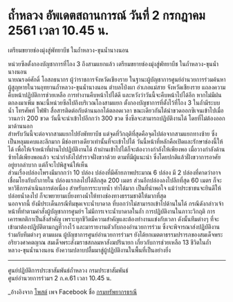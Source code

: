 ---
---

# ถ้ำหลวง อัพเดตสถานการณ์ วันที่ 2 กรกฎาคม 2561 เวลา 10.45 น.

เตรียมขยายช่องมุ่งสู่พัทยาบีช ในถ้ำหลวง-ขุนน้ำนางนอน

หน่วยซีลตั้งกองบัญชาการที่โถง 3 ถึงสามแยกแล้ว เตรียมขยายช่องมุ่งสู่พัทยาบีช ในถ้ำหลวง-ขุนน้ำนางนอน  
นายณรงค์ศักดิ์ โอสถธนากร ผู้ว่าราชการจังหวัดเชียงราย ในฐานะผู้บัญชาการศูนย์อำนวยการร่วมค้นหาผู้สูญหายในวนอุทยานถ้ำหลวง-ขุนน้ำนางนอน ตำบลโป่งผา อำเภอแม่สาย จังหวัดเชียงราย แถลงความคืบหน้าปฏิบัติการช่วยเหลือ การทำงานคืบหน้าไปได้ดี และหวังว่าวันนี้จะคืบหน้าไปได้อีก หากไม่มีฝนตกลงมาเพิ่ม ขณะนี้หน่วยซีลไปถึงบริเวณโถงสามแยก ตั้งกองบัญชาการที่ตั้งไว้ที่โถง 3 ในถ้ำมีระบบน้ำ โทรศัพท์ ไฟฟ้า สื่อสารติดต่อกับด้านนอกได้ตลอดเวลา ขณะเดียวกันได้นำขวดออกซิเจนเข้าไปเมื่อวานกว่า 200 ขวด วันนี้จะนำเข้าไปอีกกว่า 300 ขวด ซึ่งซีลจะสามารถปฏิบัติงานได้ โดยที่ไม่ต้องออกมาด้านนอก  
สำหรับวันนี้จะต่อจากสามแยกไปยังพัทยาบีช แต่จุดที่วิกฤติที่สุดคือจุดไปต่อจากสามแยกทางซ้าย ซึ่งเป็นหลุมแคบและลึกมาก มีช่องทางเดียวเท่านั้นที่จะเข้าไปได้ วันนี้หน้าที่หลักคือเปิดและรักษาช่องนี้ให้ได้ เพื่อให้เจ้าหน้าที่ผ่านไปปฏิบัติงานได้ ถ้าผ่านเข้าไปได้ก็จะต้องวางกำลังให้เพียงพอ เมื่อวางกำลังด้านซ้ายได้เพียงพอแล้ว จะนำกำลังไปสำรวจฝั่งขวาด้วย ตามที่มีผู้แนะนำ ซึ่งโดยปกติแล้วฝั่งขวาการอาศัยอยู่ยากลำบาก แต่ก็จะไปพิสูจน์ให้เห็น   
ส่วนเรื่องปล่องโพรงมีมากกว่า 10 ปล่อง ปล่องที่มีศักยภาพประมาณ 6 ปล่อง มี 2 ปล่องที่คาดว่าอาจเชื่อมโยงกับถ้ำภายใน ปล่องแรกลงไปได้ลึกสุด 200 เมตร ส่วนอีกปล่องลงไปลึกที่สุด 60 เมตร ก็จะหาวิธีการดำเนินการต่อเนื่อง สำหรับการระบายน้ำ ทำได้มาก เป็นที่น่าพอใจ แม้ว่าประชาชนจะยินดีให้ปล่อยน้ำลงไป ก็จะพยายามเบี่ยงทางน้ำให้ทางช่องทางธรรมชาติให้มากที่สุด  
นอกจากนี้ ยังมีประเด็นกรณีทีมขุดเจาะน้ำบาดาล ที่บอกว่าไม่สามารถเข้าไปด้านในได้ กรณีดังกล่าวเจ้าหน้าที่ทำตามคำสั่งผู้บัญชาการศูนย์ฯ ไม่มีการเจาะน้ำบาดาลในถ้ำ การปฏิบัติงานในภาวะวิกฤติ การเคารพกติกาเป็นสิ่งสำคัญ เพราะทุกชีวิตมีความสำคัญและต้องทำงานแข่งกับเวลา ดังนั้นทีมต่างๆ ที่จะเข้ามาต้องปฏิบัติตามกฎที่วางไว้ และมารายงานตัวกับกองอำนวยการร่วม ซึ่งจะพิจารณาส่งปฏิบัติงานร่วมกับทีมต่างๆ ตามแผน 
ผู้บัญชาการศูนย์อำนวยการร่วมฯ ยังได้ยกเมตตาธรรมปรารภของสมเด็จพระอริยวงศาคตญาณ สมเด็จพระสังฆราชสกลมหาสังฆปรินายก เกี่ยวกับการช่วยเหลือ 13 ชีวิตในถ้ำหลวง-ขุนน้ำนางนอน ยังความปลาบปลื้มมาสู่ผู้ปฏิบัติงานในพื้นที่เป็นอย่างยิ่ง  
***********  
ศูนย์ปฏิบัติการประชาสัมพันธ์ถ้ำหลวง กรมประชาสัมพันธ์  
ศูนย์อำนวยการร่วมฯ 2 ก.ค.61 เวลา 10.45 น.

_อ้างอิงจาก [โพสต์](https://www.facebook.com/permalink.php?story_fbid=478537065902311&id=165599417196079) เพจ Facebook ชื่อ [กรมทรัพยากรธรณี](https://www.facebook.com/กรมทรัพยากรธรณี-165599417196079/)